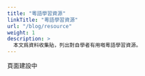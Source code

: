 ```yaml
---
title: "粵語學習資源"
linkTitle: "粵語學習資源"
url: "/blog/resource"
weight: 1
description: >
  本文爲資料收集貼，列出對自學者有用嘅粵語學習資源。
---
```


頁面建設中
